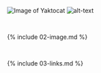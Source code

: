 
![Image of Yaktocat](https://octodex.github.com/images/yaktocat.png)
![alt-text](image-url)

<br>

{% include 02-image.md %}

<br>

{% include 03-links.md %}


